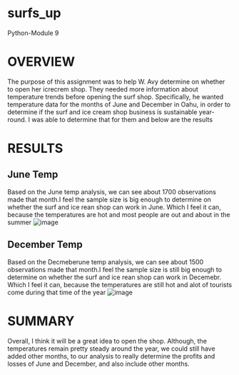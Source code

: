 # surfs_up
Python-Module 9
# OVERVIEW
The purpose of this assignment was to help W. Avy determine on whether to open her icrecrem shop. They needed more information about temperature trends before opening the surf shop. Specifically, he wanted temperature data for the months of June and December in Oahu, in order to determine if the surf and ice cream shop business is sustainable year-round. I was able to determine that for them and below are the results
# RESULTS
## June Temp
Based on the June temp analysis, we can see about 1700 observations made that month.I feel the sample size is big enough to determine on whether the surf and ice rean shop can work in June. Which I feel it can, because the temperatures are hot and most people are out and about in the summer
![image](https://user-images.githubusercontent.com/96274446/156481130-52bc21ef-cea4-43ad-b42c-b250a9dd0653.png)

## December Temp
Based on the Decmeberune temp analysis, we can see about 1500 observations made that month.I feel the sample size is still big enough to determine on whether the surf and ice rean shop can work in Decemebr. Which I feel it can, because the temperatures are still hot and alot of tourists come during that time of the year
![image](https://user-images.githubusercontent.com/96274446/156481153-2763c1cf-f692-4719-ac8c-7f9933d655d5.png)

# SUMMARY
Overall, I think it will be a great idea to open the shop. Although, the temperatures remain pretty steady around the year, we could still have added other months, to our analysis to really determine the profits and losses of June and December, and also include other months. 
